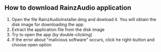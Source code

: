 ## How to download RainzAudio application

1. Open the file RainzAudioInstaller.dmg and dowload it. You will obtain the disk image for downloading the app
2. Extract the application file from the disk image
3. Try to open the app (by double-clicking)
4. If the error about "malicious software" occurs, click he right-button and choose open option
